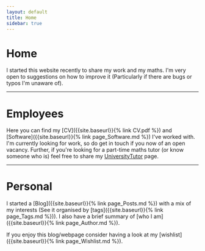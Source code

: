 ```yaml
---
layout: default
title: Home
sidebar: true
---
```


<h1 class="page-title">Home</h1>

I started this website recently to share my work and my maths. I'm very open to suggestions on how to improve it (Particularly if there are bugs or typos I'm unaware of).

<hr>

<h1 class="page-title">Employees</h1>

Here you can find my [CV]({{site.baseurl}}{% link CV.pdf %}) and [Software]({{site.baseurl}}{% link page_Software.md %}) I've worked with. I'm currently looking for work, so do get in touch if you now of an open vacancy.
Further, if you're looking for a part-time maths tutor (or know someone who is) feel free to share my [UniversityTutor](http://porto.universitytutor.com/tutors/944174) page.

<hr>

<h1 class="page-title">Personal</h1>

I started a [Blog]({{site.baseurl}}{% link page_Posts.md %}) with a mix of my interests (See it organised by [tags]({{site.baseurl}}{% link page_Tags.md %})). I also have a brief summary of [who I am]({{site.baseurl}}{% link page_Author.md %}).

If you enjoy this blog/webpage consider having a look at my [wishlist]({{site.baseurl}}{% link page_Wishlist.md %}).